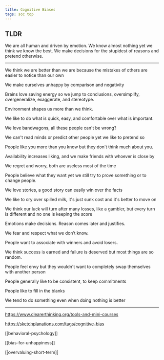 ```yaml
---
title: Cognitive Biases
tags: soc top
---
```


## TLDR

We are all human and driven by emotion. We know almost nothing yet we think we know the best. We make decisions for the stupidest of reasons and pretend otherwise.

---

We think we are better than we are because the mistakes of others are easier to notice than our own

We make ourselves unhappy by comparison and negativity

Brains love saving energy so we jump to conclusions, oversimplify, overgeneralize, exaggerate, and stereotype. 

Environment shapes us more than we think.

We like to do what is quick, easy, and comfortable over what is important.

We love bandwagons, all these people can't be wrong?

We can't read minds or predict other people yet we like to pretend so

People like you more than you know but they don't think much about you.

Availability increases liking, and we make friends with whoever is close by

We regret and worry, both are useless most of the time

People believe what they want yet we still try to prove something or to change people. 

We love stories, a good story can easily win over the facts

We like to cry over spilled milk, it's just sunk cost and it's better to move on

We think our luck will turn after many losses, like a gambler, but every turn is different and no one is keeping the score

Emotions make decisions. Reason comes later and justifies.

We fear and respect what we don’t know.

People want to associate with winners and avoid losers.

We think success is earned and failure is deserved but most things are so random. 

People feel envy but they wouldn't want to completely swap themselves with another person

People generally like to be consistent, to keep commitments

People like to fill in the blanks 

We tend to do something even when doing nothing is better

---

<https://www.clearerthinking.org/tools-and-mini-courses>

<https://sketchplanations.com/tags/cognitive-bias>

[[behavioral-psychology]]

[[bias-for-unhappiness]]

[[overvaluing-short-term]]
